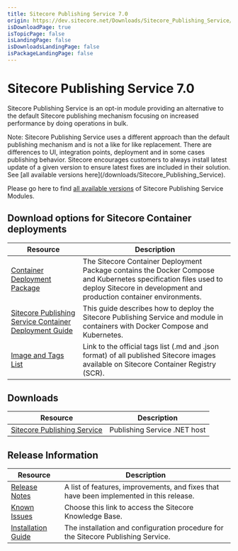 ```yaml
---
title: Sitecore Publishing Service 7.0
origin: https://dev.sitecore.net/Downloads/Sitecore_Publishing_Service/7x/Sitecore_Publishing_Service_7020.aspx
isDownloadPage: true
isTopicPage: false
isLandingPage: false
isDownloadsLandingPage: false
isPackageLandingPage: false
---
```


# Sitecore Publishing Service 7.0

Sitecore Publishing Service is an opt-in module providing an alternative to the default Sitecore publishing mechanism focusing on increased performance by doing operations in bulk.

  <Alert variant='warning' mb={4}>
    <AlertIcon />
    Note: Sitecore Publishing Service uses a different approach than the default publishing mechanism and is not a like for like replacement. There are differences to UI, integration points, deployment and in some cases publishing behavior.
  </Alert>
  
  <Alert variant='warning' mb={4}>
    <AlertIcon />
    Sitecore encourages customers to always install latest update of a given version to ensure latest fixes are included in their solution. See [all available versions here](/downloads/Sitecore_Publishing_Service).
  </Alert>
  

Please go here to find [all available versions](/downloads/Sitecore_Publishing_Service_Module) of Sitecore Publishing Service Modules.

## Download options for Sitecore Container deployments

 | Resource | Description |
 | --- | --- |
 | [Container Deployment Package](https://github.com/Sitecore/container-deployment/releases/tag/publishing%2F10.3.0.00663.311) | The Sitecore Container Deployment Package contains the Docker Compose and Kubernetes specification files used to deploy Sitecore in development and production container environments. |
 | [Sitecore Publishing Service Container Deployment Guide](https://scdp.blob.core.windows.net/downloads/Sitecore%20Publishing%20Service/7x/Sitecore%20Publishing%20Service%207020/Secure/Sitecore%20Publishing%20Service%20Container%20Deployment%20Guide-SC-XP-10.3.0-en.pdf) | This guide describes how to deploy the Sitecore Publishing Service and module in containers with Docker Compose and Kubernetes. |
 | [Image and Tags List](https://github.com/Sitecore/docker-images/tree/master/tags) | Link to the official tags list (.md and .json format) of all published Sitecore images available on Sitecore Container Registry (SCR). |

## Downloads

 | Resource | Description |
 | --- | --- |
 | [Sitecore Publishing Service](https://scdp.blob.core.windows.net/downloads/Sitecore%20Publishing%20Service/7x/Sitecore%20Publishing%20Service%207020/Secure/Sitecore%20Publishing%20Service%207.0.20%20rev.%200020-net6.0.zip) | Publishing Service .NET host |

## Release Information

 | Resource | Description |
 | --- | --- |
 | [Release Notes](/downloads/Sitecore_Publishing_Service/7x/Sitecore_Publishing_Service_7020/Release_Notes) | A list of features, improvements, and fixes that have been implemented in this release. |
 | [Known Issues](https://kb.sitecore.net/articles/431510) | Choose this link to access the Sitecore Knowledge Base. |
 | [Installation Guide](https://scdp.blob.core.windows.net/downloads/Sitecore%20Publishing%20Service/7x/Sitecore%20Publishing%20Service%207020/Secure/Sitecore_Publishing_Service_Installation_Guide_7.0-en.pdf) | The installation and configuration procedure for the Sitecore Publishing Service. |